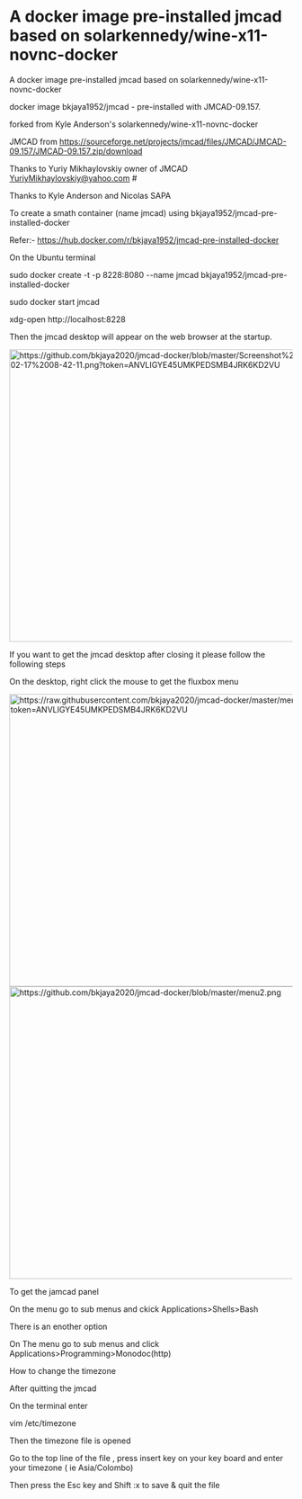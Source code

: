 # A docker image pre-installed jmcad based on solarkennedy/wine-x11-novnc-docker
A docker image pre-installed jmcad based on solarkennedy/wine-x11-novnc-docker


docker image  bkjaya1952/jmcad - pre-installed with JMCAD-09.157.                                    

forked from Kyle Anderson's  solarkennedy/wine-x11-novnc-docker                                      

JMCAD from https://sourceforge.net/projects/jmcad/files/JMCAD/JMCAD-09.157/JMCAD-09.157.zip/download                                                     

Thanks to Yuriy Mikhaylovskiy owner of JMCAD    YuriyMikhaylovskiy@yahoo.com                         #    

Thanks to  Kyle Anderson and Nicolas SAPA 

To create a smath container (name jmcad) using bkjaya1952/jmcad-pre-installed-docker

Refer:- https://hub.docker.com/r/bkjaya1952/jmcad-pre-installed-docker

On the Ubuntu terminal

sudo docker create -t -p 8228:8080 --name jmcad bkjaya1952/jmcad-pre-installed-docker

sudo docker start jmcad

xdg-open http://localhost:8228

Then the jmcad desktop will appear on the web browser at the startup.

<img src="https://github.com/bkjaya2020/jmcad-docker/blob/master/Screenshot%20from%202020-02-17%2008-42-11.png" alt="https://github.com/bkjaya2020/jmcad-docker/blob/master/Screenshot%20from%202020-02-17%2008-42-11.png?token=ANVLIGYE45UMKPEDSMB4JRK6KD2VU" class="shrinkToFit" width="625" height="520">


If you want to get the jmcad desktop after closing it please follow the following steps

On the desktop, right click the mouse to get the fluxbox menu


<img src="https://github.com/bkjaya2020/jmcad-docker/blob/master/menu2.png" alt="https://raw.githubusercontent.com/bkjaya2020/jmcad-docker/master/menu1.png?token=ANVLIGYE45UMKPEDSMB4JRK6KD2VU" class="shrinkToFit" width="625" height="520">


<img src="https://github.com/bkjaya2020/jmcad-docker/blob/master/menu2.png" alt="https://github.com/bkjaya2020/jmcad-docker/blob/master/menu2.png" class="shrinkToFit" width="625" height="520">







To get the jamcad panel

On the menu go to sub menus and ckick Applications>Shells>Bash

There is an enother option

On The menu go to sub menus and click Applications>Programming>Monodoc(http)

How to change the timezone

After quitting the jmcad

On the terminal enter

vim /etc/timezone

Then the timezone file is opened

Go to the top line of the file , press insert key on your key board and enter your timezone ( ie Asia/Colombo)

Then press the Esc key and Shift :x to save & quit the file
